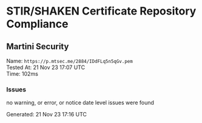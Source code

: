 # STIR/SHAKEN Certificate Repository Compliance

## Martini Security

Name: `https://p.mtsec.me/2884/IDdFLq5n5qGv.pem`\
Tested At: 21 Nov 23 17:07 UTC\
Time: 102ms

### Issues

no warning, or error, or notice date level issues were found

Generated: 21 Nov 23 17:16 UTC